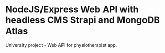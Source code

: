 # NodeJS/Express Web API with headless CMS Strapi and MongoDB Atlas

University project - Web API for physiotherapist app.
